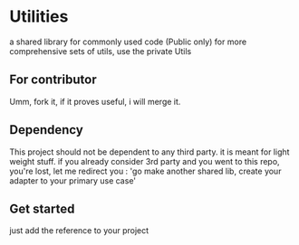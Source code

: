 # Utilities
a shared library for commonly used code (Public only)
for more comprehensive sets of utils, use the private Utils

## For contributor
Umm, fork it, if it proves useful, i will merge it.

## Dependency
This project should not be dependent to any third party. it is meant for light weight stuff.
if you already consider 3rd party and you went to this repo, you're lost, let me redirect you : 'go make another shared lib, create your adapter to your primary use case'

## Get started
just add the reference to your project
